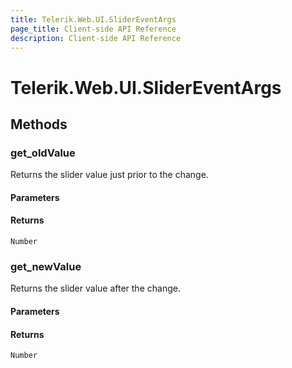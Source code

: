 ```yaml
---
title: Telerik.Web.UI.SliderEventArgs
page_title: Client-side API Reference
description: Client-side API Reference
---
```


# Telerik.Web.UI.SliderEventArgs

## Methods

###  get_oldValue

Returns the slider value just prior to the change. 

#### Parameters

#### Returns

`Number` 

###  get_newValue

Returns the slider value after the change. 

#### Parameters

#### Returns

`Number` 
